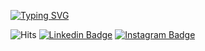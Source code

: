 [![Typing SVG](https://readme-typing-svg.herokuapp.com?font=Fira+Code&pause=1000&width=435&lines=Hallo%2C++There!+%F0%9F%99%8C;This+is+Ikhsan+Ardianyah;Nice+to+meet+you)](https://git.io/typing-svg)

![Hits](https://hits.seeyoufarm.com/api/count/incr/badge.svg?url=https%3A%2F%2Fgithub.com%2Fihsan659%2Fhit-counter&count_bg=%2379C83D&title_bg=%23555555&icon=github.svg&icon_color=%23E7E7E7&title=Provile+views&edge_flat=true)
[![Linkedin Badge](https://img.shields.io/badge/-LinkedIn-0e76a8?style=flat-square&logo=Linkedin&logoColor=white)](https://linkedin.com/in/san-ardiansyah-7b4a79206/)
[![Instagram Badge](https://img.shields.io/badge/-Instagram-e4405f?style=flat-square&logo=Instagram&logoColor=white)](https://instagram.com/mantan.gondrong_/)
